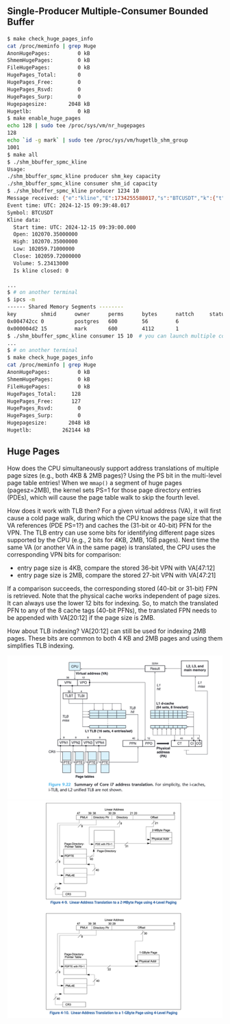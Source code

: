 ## Single-Producer Multiple-Consumer Bounded Buffer
```bash
$ make check_huge_pages_info
cat /proc/meminfo | grep Huge
AnonHugePages:         0 kB
ShmemHugePages:        0 kB
FileHugePages:         0 kB
HugePages_Total:       0
HugePages_Free:        0
HugePages_Rsvd:        0
HugePages_Surp:        0
Hugepagesize:       2048 kB
Hugetlb:               0 kB
$ make enable_huge_pages
echo 128 | sudo tee /proc/sys/vm/nr_hugepages
128
echo `id -g mark` | sudo tee /proc/sys/vm/hugetlb_shm_group
1001
$ make all
$ ./shm_bbuffer_spmc_kline
Usage:
./shm_bbuffer_spmc_kline producer shm_key capacity
./shm_bbuffer_spmc_kline consumer shm_id capacity
$ ./shm_bbuffer_spmc_kline producer 1234 10
Message received: {"e":"kline","E":1734255588017,"s":"BTCUSDT","k":{"t":1734255540000,"T":1734255599999,"s":"BTCUSDT","i":"1m","f":4273836662,"L":4273837179,"o":"102070.35000000","c":"102059.72000000","h":"102070.35000000","l":"102059.71000000","v":"5.23413000","n":518,"x":false,"q":"534233.83694960","V":"0.41164000","Q":"42012.14866260","B":"0"}}
Event time: UTC: 2024-12-15 09:39:48.017
Symbol: BTCUSDT
Kline data:
  Start time: UTC: 2024-12-15 09:39:00.000
  Open: 102070.35000000
  High: 102070.35000000
  Low: 102059.71000000
  Close: 102059.72000000
  Volume: 5.23413000
  Is kline closed: 0

...
$ # on another terminal
$ ipcs -m
------ Shared Memory Segments --------
key        shmid      owner      perms      bytes      nattch     status
0x004742cc 0          postgres   600        56         6
0x000004d2 15         mark       600        4112       1
$ ./shm_bbuffer_spmc_kline consumer 15 10  # you can launch multiple consumers
...
$ # on another terminal
$ make check_huge_pages_info
cat /proc/meminfo | grep Huge
AnonHugePages:         0 kB
ShmemHugePages:        0 kB
FileHugePages:         0 kB
HugePages_Total:     128
HugePages_Free:      127
HugePages_Rsvd:        0
HugePages_Surp:        0
Hugepagesize:       2048 kB
Hugetlb:          262144 kB
```

## Huge Pages
How does the CPU simultaneously support address translations of multiple page sizes (e.g., both 4KB & 2MB pages)? Using the PS bit in the multi-level page table entries! When we `mmap()` a segment of huge pages (pagesz=2MB), the kernel sets PS=1 for those page directory entries (PDEs), which will cause the page table walk to skip the fourth level.

How does it work with TLB then? For a given virtual address (VA), it will first cause a cold page walk, during which the CPU knows the page size that the VA references (PDE PS=1?) and caches the (31-bit or 40-bit) PFN for the VPN. The TLB entry can use some bits for identifying different page sizes supported by the CPU (e.g., 2 bits for 4KB, 2MB, 1GB pages).  Next time the same VA (or another VA in the same page) is translated, the CPU uses the corresponding VPN bits for comparison:
- entry page size is 4KB, compare the stored 36-bit VPN with VA[47:12]
- entry page size is 2MB, compare the stored 27-bit VPN with VA[47:21]

If a comparison succeeds, the corresponding stored (40-bit or 31-bit) FPN is retrieved. Note that the physical cache works independent of page sizes. It can always use the lower 12 bits for indexing. So, to match the translated PFN to any of the 8 cache tags (40-bit PFNs), the translated FPN needs to be appended with VA[20:12] if the page size is 2MB.

How about TLB indexing? VA[20:12] can still be used for indexing 2MB pages. These bits are common to both 4 KB and 2MB pages and using them simplifies TLB indexing.

![](img/Core_i7_Address_Translation.png)
![](img/Huge_Pages.png)
